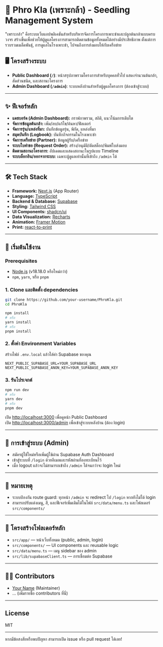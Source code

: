# 🌱 Phro Kla (เพราะกล้า) - Seedling Management System

"เพราะกล้า" คือระบบเว็บแอปพลิเคชันสำหรับบริหารจัดการโครงการเพาะชำและปลูกต้นกล้าแบบครบวงจร สร้างขึ้นเพื่อช่วยให้ผู้ดูแลโครงการสามารถติดตามข้อมูลทั้งหมดได้อย่างมีประสิทธิภาพ ตั้งแต่การรวบรวมเมล็ดพันธุ์, การดูแลในโรงเพาะชำ, ไปจนถึงการส่งมอบให้กับเครือข่าย

## 🖥️ โครงสร้างระบบ

- **Public Dashboard (`/`)**: หน้าสรุปภาพรวมโครงการสำหรับบุคคลทั่วไป แสดงจำนวนต้นกล้า, สัดส่วนชนิด, และสถานะโครงการ
- **Admin Dashboard (`/admin`)**: ระบบหลังบ้านสำหรับผู้ดูแลโครงการ (ต้องเข้าสู่ระบบ)

---

## ✨ ฟีเจอร์หลัก

- **แดชบอร์ด (Admin Dashboard):** กราฟภาพรวม, สถิติ, แนวโน้มการเติบโต
- **จัดการข้อมูลต้นกล้า:** เพิ่ม/ลบ/แก้ไข/ค้นหา/ฟิลเตอร์
- **จัดการรุ่น/แหล่งที่มา:** บันทึกข้อมูลรุ่น, พิกัด, แหล่งที่มา
- **สมุดบันทึก (Logbook):** บันทึกกิจกรรมในโรงเพาะชำ
- **จัดการเครือข่าย (Partner):** ข้อมูลผู้รับ/เครือข่าย
- **ระบบใบคำขอ (Request Order):** สร้าง/อนุมัติ/ตัดสต็อก/พิมพ์ใบส่งมอบ
- **ติดตามสถานะโครงการ:** อัปเดตและแสดงสถานะในรูปแบบ Timeline
- **ระบบล็อกอิน/ออกจากระบบ:** เฉพาะผู้ดูแลเท่านั้นที่เข้าถึง `/admin` ได้

---

## 🛠️ Tech Stack

- **Framework:** [Next.js](https://nextjs.org/) (App Router)
- **Language:** [TypeScript](https://www.typescriptlang.org/)
- **Backend & Database:** [Supabase](https://supabase.io/)
- **Styling:** [Tailwind CSS](https://tailwindcss.com/)
- **UI Components:** [shadcn/ui](https://ui.shadcn.com/)
- **Data Visualization:** [Recharts](https://recharts.org/)
- **Animation:** [Framer Motion](https://www.framer.com/motion/)
- **Print:** [react-to-print](https://www.npmjs.com/package/react-to-print)

---

## 🚀 เริ่มต้นใช้งาน

### Prerequisites

- [Node.js](https://nodejs.org/) (v18.18.0 หรือใหม่กว่า)
- `npm`, `yarn`, หรือ `pnpm`

### 1. Clone และติดตั้ง dependencies

```bash
git clone https://github.com/your-username/PhroKla.git
cd PhroKla

npm install
# หรือ
yarn install
# หรือ
pnpm install
```

### 2. ตั้งค่า Environment Variables

สร้างไฟล์ `.env.local` แล้วใส่ค่า Supabase ของคุณ

```env
NEXT_PUBLIC_SUPABASE_URL=YOUR_SUPABASE_URL
NEXT_PUBLIC_SUPABASE_ANON_KEY=YOUR_SUPABASE_ANON_KEY
```

### 3. รันโปรเจกต์

```bash
npm run dev
# หรือ
yarn dev
# หรือ
pnpm dev
```

เปิด [http://localhost:3000](http://localhost:3000) เพื่อดูหน้า Public Dashboard  
เปิด [http://localhost:3000/admin](http://localhost:3000/admin) เพื่อเข้าสู่ระบบหลังบ้าน (ต้อง login)

---

## 🔐 การเข้าสู่ระบบ (Admin)

- สมัครผู้ใช้ใหม่หรือเพิ่มผู้ใช้ผ่าน Supabase Auth Dashboard
- เข้าสู่ระบบที่ `/login` ด้วยอีเมลและรหัสผ่านที่ลงทะเบียนไว้
- เมื่อ logout แล้วจะไม่สามารถเข้าถึง `/admin` ได้จนกว่าจะ login ใหม่

---

## 📝 หมายเหตุ

- ระบบป้องกัน route guard: ทุกหน้า `/admin` จะ redirect ไป `/login` หากยังไม่ได้ login
- สามารถปรับแต่งเมนู, สี, และฟีเจอร์เพิ่มเติมได้ในไฟล์ `src/data/menu.ts` และโฟลเดอร์ `src/components/`

---

## 📂 โครงสร้างโฟลเดอร์หลัก

- `src/app/` — หน้าเว็บทั้งหมด (public, admin, login)
- `src/components/` — UI components และ reusable logic
- `src/data/menu.ts` — เมนู sidebar ของ admin
- `src/lib/supabaseClient.ts` — การเชื่อมต่อ Supabase

---

## 🧑‍💻 Contributors

- [Your Name](https://github.com/your-username) (Maintainer)
- ... (เพิ่มรายชื่อ contributors ที่นี่)

---

## License

MIT

---

หากมีข้อสงสัยหรือพบปัญหา สามารถเปิด issue หรือ pull request ได้เลย!
